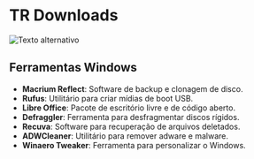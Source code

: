 # TR Downloads

![Texto alternativo](url_da_imagem.jpg)

## Ferramentas Windows
- **Macrium Reflect**: Software de backup e clonagem de disco.
- **Rufus**: Utilitário para criar mídias de boot USB.
- **Libre Office**: Pacote de escritório livre e de código aberto.
- **Defraggler**: Ferramenta para desfragmentar discos rígidos.
- **Recuva**: Software para recuperação de arquivos deletados.
- **ADWCleaner**: Utilitário para remover adware e malware.
- **Winaero Tweaker**: Ferramenta para personalizar o Windows.
